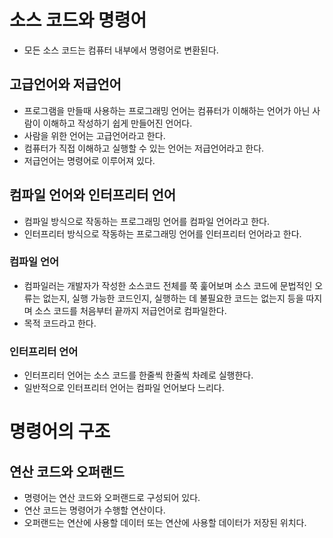 # 소스 코드와 명령어

- 모든 소스 코드는 컴퓨터 내부에서 명령어로 변환된다.

## 고급언어와 저급언어

- 프로그램을 만들때 사용하는 프로그래밍 언어는 컴퓨터가 이해하는 언어가 아닌 사람이 이해하고 작성하기 쉽게 만들어진 언어다.
- 사람을 위한 언어는 고급언어라고 한다.
- 컴퓨터가 직접 이해하고 실행할 수 있는 언어는 저급언어라고 한다.
- 저급언어는 명령어로 이루어져 있다.

## 컴파일 언어와 인터프리터 언어

- 컴파일 방식으로 작동하는 프로그래밍 언어를 컴파일 언어라고 한다.
- 인터프리터 방식으로 작동하는 프로그래밍 언어를 인터프리터 언어라고 한다.

### 컴파일 언어

- 컴파일러는 개발자가 작성한 소스코드 전체를 쭉 훑어보며 소스 코드에 문법적인 오류는 없는지, 실행 가능한 코드인지, 실행하는 데 불필요한 코드는 없는지 등을 따지며 소스 코드를 처음부터 끝까지 저급언어로 컴파일한다.
- 목적 코드라고 한다.

### 인터프리터 언어

- 인터프리터 언어는 소스 코드를 한줄씩 한줄씩 차례로 실행한다.
- 일반적으로 인터프리터 언어는 컴파일 언어보다 느리다.

# 명령어의 구조

## 연산 코드와 오퍼랜드

- 명령어는 연산 코드와 오퍼랜드로 구성되어 있다.
- 연산 코드는 명령어가 수행할 연산이다.
- 오퍼랜드는 연산에 사용할 데이터 또는 연산에 사용할 데이터가 저장된 위치다.
